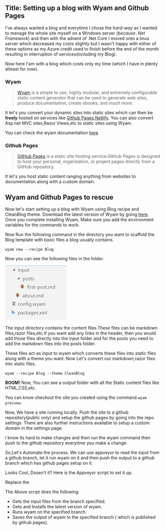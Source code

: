 Title: Setting up a blog with Wyam and Github Pages
---
 I've always wanted a blog and everytime I chose the *hard-way* as I wanted to manage the whole site myself on a Windows server (*because .Net Framework*) and then with the advent of .Net Core I moved onto a linux server which decreased my costs slightly but I wasn't happy with either of these options as my Azure credit used to finish before the end of the month resulting in interruption of services(including my Blog).
  
  Now here I'am with a blog which costs only my time (which I have in plenty atleast for now).

### Wyam

>[Wyam](https://wyam.io/) is a simple to use, highly modular, and extremely configurable static content generator that can be used to generate web sites, produce documentation, create ebooks, and much more.

It let's you convert your dynamic sites into static sites which can then be **freely** hosted on services like [Github Pages](https://pages.github.com/),[Netlify](https://www.netlify.com/). You can also convert Asp.net MVC sites,Razor Views,etc to static sites using Wyam.

You can check the wyam documentation [here](www.wyam.io/docs)
### Github Pages
>[GitHub Pages](https://pages.github.com/) is a static site hosting service.GitHub Pages is designed to host your personal, organization, or project pages directly from a GitHub repository. 

It let's you host static content ranging anything from websites to documentation along with a custom domain.
## Wyam and Github Pages to rescue

Now let's start setting up a blog with Wyam using Blog recipe and CleanBlog theme.
Download the latest  version of Wyam by going [here](https://github.com/Wyamio/Wyam/releases). Once you complete installing Wyam, Make sure you add the environment variables for the commands to work.

Now Run the following command in the directory you want to scaffold the Blog template with basic files a blog usually contains.
```
wyam new --recipe Blog
```
Now you can see the following files in the folder.

![](../images/directory.png)


The input directory contains the content files.These files can be markdown files,razor files,etc.If you want add any links in the header, then you would add those files directly into the input folder and for the posts you need to add the markdown files into the posts folder.

These files act as input to wyam which converts these files into static files along with a theme you want. Now Let's convert our markdown,razor files into static files.

```
wyam --recipe Blog --theme CleanBlog
```

**BOOM!** Now, You can see a output folder with all the Static content files like HTML,CSS,etc.

You can know checkout the site you created using the command ```wyam preivew```.

Now, We have a site running locally. Push the site to a github repository(public only) and setup the github pages by going into the repo settings. There are also further instructions available to setup a custom domain in the settings page.

I know its hard to make changes  and then run the wyam command then push to the github repository everytime you make a change.

So,Let's Automate the process. We can use appveyor to read the input from a github branch, let it run wyam on it and then push the output to a github branch which has github pages setup on it.

Looks Cool, Dosen't it? Here is the Appveyor script to set it up.
<script src="https://gist.github.com/Pothulapati/2f4c6b0c8b7c0063df2586180ef2c362.js"></script>

Replace the 

The Above script does the following
* Gets the input files from the branch specified.
* Gets and Installs the latest version of wyam.
* Runs wyam on the specified branch.
* Saves the output of wyam to the specified branch ( which is published by github pages).


























